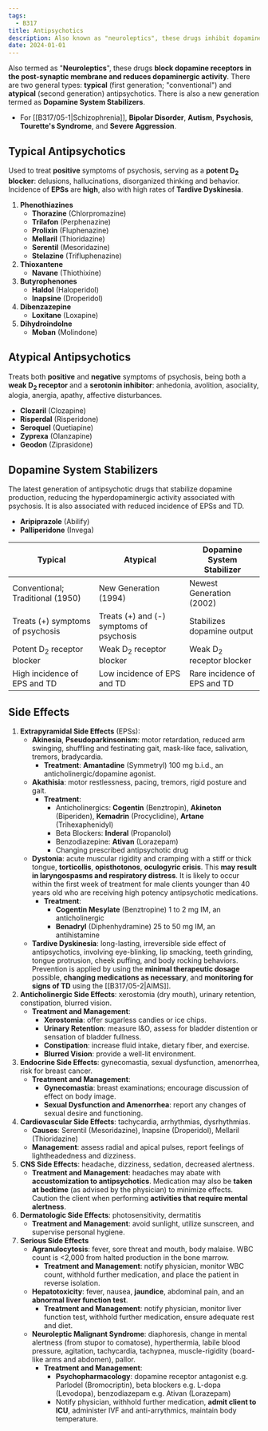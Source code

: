 ```yaml
---
tags:
  - B317
title: Antipsychotics
description: Also known as "neuroleptics", these drugs inhibit dopaminergic or serotonin activity in the brain to suppress positive and negative symptoms of psychosis.
date: 2024-01-01
---
```

Also termed as "**Neuroleptics**", these drugs **block dopamine receptors in the post-synaptic membrane and reduces dopaminergic activity**. There are two general types: **typical** (first generation; "conventional") and **atypical** (second generation) antipsychotics. There is also a new generation termed as **Dopamine System Stabilizers**.
- For [[B317/05-1|Schizophrenia]], **Bipolar Disorder**, **Autism**, **Psychosis**, **Tourette's Syndrome**, and **Severe Aggression**.
## Typical Antipsychotics
Used to treat **positive** symptoms of psychosis, serving as a **potent D<sub><strong>2</strong></sub> blocker**: delusions, hallucinations, disorganized thinking and behavior. Incidence of **EPSs** are **high**, also with high rates of **Tardive Dyskinesia**.
1. **Phenothiazines**
	- **Thorazine** (Chlorpromazine)
	- **Trilafon** (Perphenazine)
	- **Prolixin** (Fluphenazine)
	- **Mellaril** (Thioridazine)
	- **Serentil** (Mesoridazine)
	- **Stelazine** (Trifluphenazine)
2. **Thioxantene**
	- **Navane** (Thiothixine)
3. **Butyrophenones**
	- **Haldol** (Haloperidol)
	- **Inapsine** (Droperidol)
4. **Dibenzazepine**
	- **Loxitane** (Loxapine)
5. **Dihydroindolne**
	- **Moban** (Molindone)
## Atypical Antipsychotics
Treats both **positive** and **negative** symptoms of psychosis, being both a **weak D<strong><sub>2</sub></strong> receptor** and a **serotonin inhibitor**: anhedonia, avolition, asociality, alogia, anergia, apathy, affective disturbances.
- **Clozaril** (Clozapine)
- **Risperdal** (Risperidone)
- **Seroquel** (Quetiapine)
- **Zyprexa** (Olanzapine)
- **Geodon** (Ziprasidone)
## Dopamine System Stabilizers
The latest generation of antipsychotic drugs that stabilize dopamine production, reducing the hyperdopaminergic activity associated with psychosis. It is also associated with reduced incidence of EPSs and TD.
- **Aripiprazole** (Abilify)
- **Palliperidone** (Invega)

|Typical|Atypical|Dopamine System Stabilizer|
|---|---|---|
|Conventional; Traditional (1950)|New Generation (1994)|Newest Generation (2002)|
|Treats (+) symptoms of psychosis|Treats (+) and (-) symptoms of psychosis|Stabilizes dopamine output|
|Potent D<sub>2</sub> receptor blocker|Weak D<sub>2</sub> receptor blocker|Weak D<sub>2</sub> receptor blocker|
|High incidence of EPS and TD|Low incidence of EPS and TD|Rare incidence of EPS and TD|
## Side Effects
1. **Extrapyramidal Side Effects** (EPSs):
	- **Akinesia**, **Pseudoparkinsonism**: motor retardation, reduced arm swinging, shuffling and festinating gait, mask-like face, salivation, tremors, bradycardia.
		- **Treatment**: **Amantadine** (Symmetryl) 100 mg b.i.d., an anticholinergic/dopamine agonist.
	- **Akathisia**: motor restlessness, pacing, tremors, rigid posture and gait.
		- **Treatment**:
			- Anticholinergics: **Cogentin** (Benztropin), **Akineton** (Biperiden), **Kemadrin** (Procyclidine), **Artane** (Trihexaphenidyl)
			- Beta Blockers: **Inderal** (Propanolol)
			- Benzodiazepine: **Ativan** (Lorazepam)
			- Changing prescribed antipsychotic drug
	- **Dystonia**: acute muscular rigidity and cramping with a stiff or thick tongue, **torticollis**, **opisthotonos**, **oculogyric crisis**. This **may result in laryngospasms and respiratory distress**. It is likely to occur within the first week of treatment for male clients younger than 40 years old who are receiving high potency antipsychotic medications.
		- **Treatment**:
			- **Cogentin Mesylate** (Benztropine) 1 to 2 mg IM, an anticholinergic
			- **Benadryl** (Diphenhydramine) 25 to 50 mg IM, an antihistamine
	- **Tardive Dyskinesia**: long-lasting, irreversible side effect of antipsychotics, involving eye-blinking, lip smacking, teeth grinding, tongue protrusion, cheek puffing, and body rocking behaviors. Prevention is applied by using the **minimal therapeutic dosage** possible, **changing medications as necessary**, and **monitoring for signs of TD** using the [[B317/05-2|AIMS]].
2. **Anticholinergic Side Effects**: xerostomia (dry mouth), urinary retention, constipation, blurred vision.
	- **Treatment and Management**:
		- **Xerostomia**: offer sugarless candies or ice chips.
		- **Urinary Retention**: measure I&O, assess for bladder distention or sensation of bladder fullness.
		- **Constipation**: increase fluid intake, dietary fiber, and exercise.
		- **Blurred Vision**: provide a well-lit environment.
3. **Endocrine Side Effects**: gynecomastia, sexual dysfunction, amenorrhea, risk for breast cancer.
	- **Treatment and Management**:
		- **Gynecomastia**: breast examinations; encourage discussion of effect on body image.
		- **Sexual Dysfunction and Amenorrhea**: report any changes of sexual desire and functioning.
4. **Cardiovascular Side Effects**: tachycardia, arrhythmias, dysrhythmias.
	- **Causes**: Serentil (Mesoridazine), Inapsine (Droperidol), Mellaril (Thioridazine)
	- **Management**: assess radial and apical pulses, report feelings of lightheadedness and dizziness.
5. **CNS Side Effects**: headache, dizziness, sedation, decreased alertness.
	- **Treatment and Management**: headaches may abate with **accustomization to antipsychotics**. Medication may also be **taken at bedtime** (as advised by the physician) to minimize effects. Caution the client when performing **activities that require mental alertness**.
6. **Dermatologic Side Effects**: photosensitivity, dermatitis
	- **Treatment and Management**: avoid sunlight, utilize sunscreen, and supervise personal hygiene.
7. **Serious Side Effects**
	- **Agranulocytosis**: fever, sore threat and mouth, body malaise. WBC count is <2,000 from halted production in the bone marrow.
		- **Treatment and Management**: notify physician, monitor WBC count, withhold further medication, and place the patient in reverse isolation.
	- **Hepatotoxicity**: fever, nausea, **jaundice**, abdominal pain, and an **abnormal liver function test**.
		- **Treatment and Management**: notify physician, monitor liver function test, withhold further medication, ensure adequate rest and diet.
	- **Neuroleptic Malignant Syndrome**: diaphoresis, change in mental alertness (from stupor to comatose), hyperthermia, labile blood pressure, agitation, tachycardia, tachypnea, muscle-rigidity (board-like arms and abdomen), pallor.
		- **Treatment and Management**:
			- **Psychopharmacology**: dopamine receptor antagonist e.g. Parlodel (Bromocriptin), beta blockers e.g. L-dopa (Levodopa), benzodiazepam e.g. Ativan (Lorazepam)
			- Notify physician, withhold further medication, **admit client to ICU**, administer IVF and anti-arrythmics, maintain body temperature.